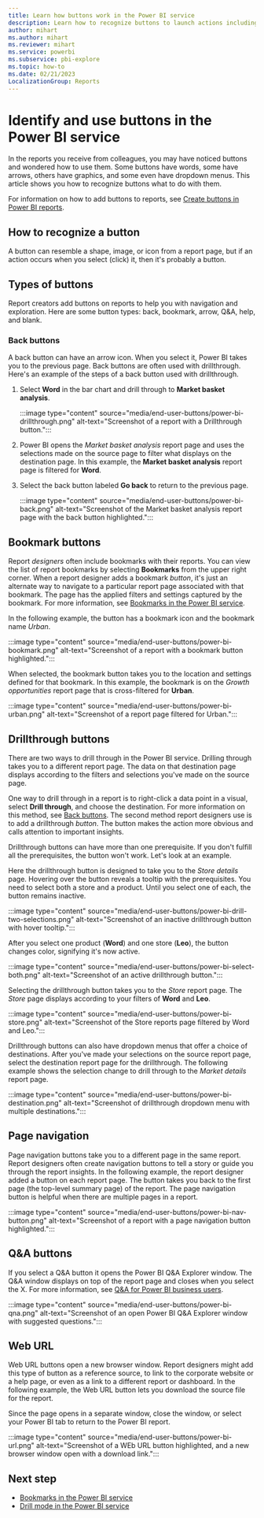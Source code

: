 ```yaml
---
title: Learn how buttons work in the Power BI service
description: Learn how to recognize buttons to launch actions including in-report navigation, drillthrough, and cross-report drillthrough.
author: mihart
ms.author: mihart
ms.reviewer: mihart
ms.service: powerbi
ms.subservice: pbi-explore
ms.topic: how-to
ms.date: 02/21/2023
LocalizationGroup: Reports
---
```

# Identify and use buttons in the Power BI service

In the reports you receive from colleagues, you may have noticed buttons and wondered how to use them. Some buttons have words, some have arrows, others have graphics, and some even have dropdown menus. This article shows you how to recognize buttons what to do with them.

For information on how to add buttons to reports, see [Create buttons in Power BI reports](../create-reports/desktop-buttons.md).

## How to recognize a button

A button can resemble a shape, image, or icon from a report page, but if an action occurs when you select (click) it, then it's probably a button.

## Types of buttons

Report creators add buttons on reports to help you with navigation and exploration. Here are some button types: back, bookmark, arrow, Q&A, help, and blank.

### Back buttons

A back button can have an arrow icon. When you select it, Power BI takes you to the previous page.  Back buttons are often used with drillthrough. Here's an example of the steps of a back button used with drillthrough.

1. Select **Word** in the bar chart and drill through to  **Market basket analysis**.

    :::image type="content" source="media/end-user-buttons/power-bi-drillthrough.png" alt-text="Screenshot of a report with a Drillthrough button.":::

1. Power BI opens the *Market basket analysis* report page and uses the selections made on the source page to filter what displays on the destination page. In this example, the **Market basket analysis** report page is filtered for **Word**.

1. Select the back button labeled **Go back** to return to the previous page.

    :::image type="content" source="media/end-user-buttons/power-bi-back.png" alt-text="Screenshot of the Market basket analysis report page with the back button highlighted.":::

## Bookmark buttons

Report *designers* often include bookmarks with their reports. You can view the list of report bookmarks by selecting **Bookmarks** from the upper right corner. When a report designer adds a bookmark *button*, it's just an alternate way to navigate to a particular report page associated with that bookmark. The page has the applied filters and settings captured by the bookmark. For more information, see [Bookmarks in the Power BI service](end-user-bookmarks.md).

In the following example, the button has a bookmark icon and the bookmark name *Urban*.

:::image type="content" source="media/end-user-buttons/power-bi-bookmark.png" alt-text="Screenshot of a report with a bookmark button highlighted.":::

When selected, the bookmark button takes you to the location and settings defined for that bookmark.  In this example, the bookmark is on the *Growth opportunities* report page that is cross-filtered for **Urban**.

:::image type="content" source="media/end-user-buttons/power-bi-urban.png" alt-text="Screenshot of a report page filtered for Urban.":::

## Drillthrough buttons

There are two ways to drill through in the Power BI service. Drilling through takes you to a different report page. The data on that destination page displays according to the filters and selections you've made on the source page.

One way to drill through in a report is to right-click a data point in a visual, select **Drill through**, and choose the destination. For more information on this method, see [Back buttons](#back-buttons). The second method report designers use is to add a drillthrough *button*. The button makes the action more obvious and calls attention to important insights.  

Drillthrough buttons can have more than one prerequisite. If you don't fulfill all the prerequisites, the button won't work. Let's look at an example.

Here the drillthrough button is designed to take you to the *Store details* page. Hovering over the button reveals a tooltip with the prerequisites. You need to select both a store and a product. Until you select one of each, the button remains inactive.

:::image type="content" source="media/end-user-buttons/power-bi-drill-two-selections.png" alt-text="Screenshot of an inactive drillthrough button with hover tooltip.":::

After you select one product (**Word**) and one store (**Leo**), the button changes color, signifying it's now active.

:::image type="content" source="media/end-user-buttons/power-bi-select-both.png" alt-text="Screenshot of an active drillthrough button.":::

Selecting the drillthrough button takes you to the *Store* report page. The *Store* page displays according to your filters of **Word** and **Leo**.

:::image type="content" source="media/end-user-buttons/power-bi-store.png" alt-text="Screenshot of the Store reports page filtered by Word and Leo.":::

Drillthrough buttons can also have dropdown menus that offer a choice of destinations. After you've made your selections on the source report page, select the destination report page for the drillthrough. The following example shows the selection change to drill through to the *Market details* report page.

:::image type="content" source="media/end-user-buttons/power-bi-destination.png" alt-text="Screenshot of drillthrough dropdown menu with multiple destinations.":::

## Page navigation

Page navigation buttons take you to a different page in the same report. Report designers often create navigation buttons to tell a story or guide you through the report insights. In the following example, the report designer added a button on each report page. The button takes you back to the first page (the top-level summary page) of the report. The page navigation button is helpful when there are multiple pages in a report.

:::image type="content" source="media/end-user-buttons/power-bi-nav-button.png" alt-text="Screenshot of a report with a page navigation button highlighted.":::

## Q&A buttons

If you select a Q&A button it opens the Power BI Q&A Explorer window. The Q&A window displays on top of the report page and closes when you select the X. For more information, see [Q&A for Power BI business users](end-user-q-and-a.md).

:::image type="content" source="media/end-user-buttons/power-bi-qna.png" alt-text="Screenshot of an open Power BI Q&A Explorer window with suggested questions.":::

## Web URL

Web URL buttons open a new browser window. Report designers might add this type of button as a reference source, to link to the corporate website or a help page, or even as a link to a different report or dashboard. In the following example, the Web URL button lets you download the source file for the report.

Since the page opens in a separate window, close the window, or select your Power BI tab to return to the Power BI report.

:::image type="content" source="media/end-user-buttons/power-bi-url.png" alt-text="Screenshot of a WEb URL button highlighted, and a new browser window open with a download link.":::

## Next step

- [Bookmarks in the Power BI service](end-user-bookmarks.md)
- [Drill mode in the Power BI service](end-user-drill.md)
